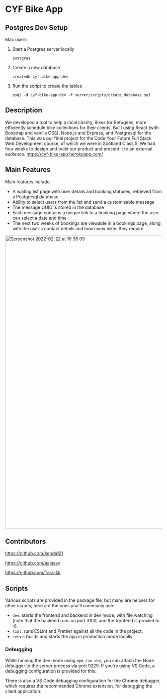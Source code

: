 # CYF Bike App

## Postgres Dev Setup

Mac users: 

1. Start a Postgres server locally 
   ``` 
   postgres
   ```
1. Create a new database
   ```
   createdb cyf-bike-app-dev
   ```
1. Run the script to create the tables
   ```
   psql -d cyf-bike-app-dev -f server/scripts/create_database.sql
   ```
## Description
We developed a tool to help a local charity, Bikes for Refugees, more efficiently schedule bike collections for their clients. Bulit using React (with Boostrap and vanilla CSS), Node.js and Express, and Postgresql for the database. This was our final project for the Code Your Future Full Stack Web Development course, of which we were in Scotland Class 5. We had four weeks to design and build our product and present it to an external audience. 
https://cyf-bike-app.herokuapp.com/


## Main Features 
Main features include:
- A waiting list page with user details and booking statuses, retrieved from a Postgresql database
- Ability to select users from the list and send a customisable message
- The message UUID is stored in the database
- Each message contains a unique link to a booking page where the user can select a date and time 
- The next two weeks of bookings are viewable in a bookings page, along with the user's contact details and how many bikes they require.
<img width="941" alt="Screenshot 2022-02-22 at 10 36 09" src="https://user-images.githubusercontent.com/81445969/155115194-8916c32f-ce43-4b79-9e51-dbfa2b9c66c9.png">

## Contributors 
https://github.com/kenda121

https://github.com/aalassv

https://github.com/Tara-Q/

## Scripts

Various scripts are provided in the package file, but many are helpers for other scripts; here are the ones you'll
commonly use:

- `dev`: starts the frontend and backend in dev mode, with file watching (note that the backend runs on port 3100, and
  the frontend is proxied to it).
- `lint`: runs ESLint and Prettier against all the code in the project.
- `serve`: builds and starts the app in production mode locally.

### Debugging

While running the dev mode using `npm run dev`, you can attach the Node debugger to the server process via port 9229.
If you're using VS Code, a debugging configuration is provided for this.

There is also a VS Code debugging configuration for the Chrome debugger, which requires the recommended Chrome
extension, for debugging the client application.

